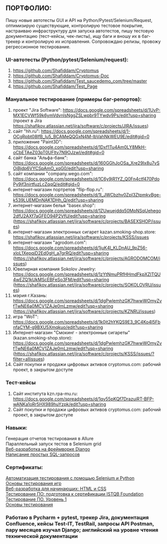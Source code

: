 ## ПОРТФОЛИО:
Пишу новые автотесты GUI и API на Python/Pytest/Selenium/Request, оптимизирую существующие, контролирую тестовое покрытие, настраиваю инфраструктуру для запуска автотестов, пишу тестовую документацию (тест-кейсы, чек-листы), ищу баги и вношу их в баг-трекер и контролирую их исправления. Сопровождаю релизы, провожу регрессионное тестирование.
### UI-автотесты (Python/pytest/Selenium/request):
1) https://github.com/Shafiddam/Cryptomus
2) https://github.com/Shafiddam/Cryptomus-Doc
3) https://github.com/Shafiddam/Test_saucedemo_com/tree/master  
4) https://github.com/Shafiddam/Test_Page  

### Мануальное тестирование (примеры баг-репортов):  
1) проект "Jira Software": https://docs.google.com/spreadsheets/d/1UvP-MX1ECVWf59k6ymVdvnIsNggZSLwpbr9TYwdv9Ps/edit?usp=sharing (проект в Jira https://shafikov.atlassian.net/jira/software/c/projects/JIRA/issues)  
2) сайт "hh.ru": https://docs.google.com/spreadsheets/d/1-OCgRpbt08lfB_lu5_BCAMeQQGxN4M-lbVahNkWEU9E/edit#gid=0 
3) приложение "Paint3D": https://docs.google.com/spreadsheets/d/1Dxf1Tu4Am0LY8MkH-oCbETAeZ03pT0UFltv7N9OJzwI/edit#gid=0  
4) сайт банка "Альфа-банк": https://docs.google.com/spreadsheets/d/160GGhJoOSa_Xre29Ix8u7vSOjBjdp6VYCSpAmO_xqG0/edit?usp=sharing 
5) сайт компании "company.wego.com": https://docs.google.com/spreadsheets/d/1C6y9jR1YZ_Q0Fn4ctf470PdoPy9jf3nirtfuzLcZqqQ/edit#gid=0  
6) интернет-магазин портретов "flip-flop.ru": https://docs.google.com/spreadsheets/d/1l_JWCbzhv0ZpI3ZtpmkvBge-k539LUEMDnNAK1DHh_Q/edit?usp=sharing  
7) интернет-магазин белья "basex.shop": https://docs.google.com/spreadsheets/d/1ZUwuejddq50MpNSqUehego2dfU2AXf7aGFEO94P2VfU/edit?usp=sharing (https://shafikov.atlassian.net/jira/software/c/projects/BASEXSHOP/issues)  
8) интернет-магазин электронных сигарет kazan.smoking-shop.store: https://shafikov.atlassian.net/jira/software/c/projects/KSSS/issues  
9) интернет-магазин "agrodom.com": https://docs.google.com/spreadsheets/d/1juK4I_KLDnAU_9pZ56-xloL1XepqjD2Ed0gH_a7grRQ/edit?usp=sharing (https://shafikov.atlassian.net/jira/software/c/projects/AGRODOMCOM/issues)  
10) Ювелирная компания Sokolov Jewelry: https://docs.google.com/spreadsheets/d/1zYtNmuPRfHHmdFkpXZITQU4wEZQ1kUkMScEBFeSo3FM/edit?usp=sharing (https://shafikov.atlassian.net/jira/software/c/projects/SOKOLOVRU/issues)  
11) мэрия г.Казань: https://docs.google.com/spreadsheets/d/1dgPwlemhzGK7hwwWOmyZvfTwNE6a0MCV1ZAJe0mLzmw/edit?usp=sharing (https://shafikov.atlassian.net/jira/software/c/projects/KZNRU/issues)  
12) игра "WoT": https://docs.google.com/spreadsheets/d/1k0jt2hYKQS9E3_9C4Ko4I5FbnfaCYM-g9BXU5Xmqkuo/edit?usp=sharing  
13) Интернет-магазин "Смокинг - электронные сигареты"(kazan.smoking-shop.store): https://docs.google.com/spreadsheets/d/1dgPwlemhzGK7hwwWOmyZvfTwNE6a0MCV1ZAJe0mLzmw/edit?usp=sharing (https://shafikov.atlassian.net/jira/software/c/projects/KSSS/issues/?filter=allissues)  
14) Сайт покупки и продажи цифровых активов cryptomus.com: рабочий проект, в закрытом доступе
### Тест-кейсы  
1) Сайт института kzn.rpa-mu.ru: https://docs.google.com/spreadsheets/d/1qy55pKQf7DrazuiRT-BFP-wANKa1oRr5HX989huYzpk/edit?usp=sharing  
2) Сайт покупки и продажи цифровых активов cryptomus.com: рабочий проект, в закрытом доступе
### Навыки:
Генерация отчетов тестирования в Allure  
Параллельный запуск тестов в Selenium grid  
[Веб-разработка на фреймворке Django](https://github.com/Shafiddam/DJango_02122021/tree/master)  
[Написание простых SQL-запросов](https://github.com/Shafiddam/SQL)  

### Сертификаты:
[Автоматизация тестирования с помощью Selenium и Python](https://stepik.org/certificate/95831e9f5dc8ebd9509b839678dfe3ff7835b27d.pdf)  
[Основы тестирования игр](https://stepik.org/cert/1436950)  
[Веб-разработка для начинающих: HTML и CSS](https://stepik.org/certificate/cb0e54a96a42de8b5bbff52bb16e65fd0af5701b.pdf)  
[Тестирование ПО: подготовка к сертификации ISTQB Foundation](https://stepik.org/cert/1027568)  
[Тестирование ПО. Уровень 1](https://gb.ru/certificates/1960159)  
[Основы тестирования](https://gb.ru/certificates/1959189)  

### Работаю в Pycharm + pytest, трекер Jira, документация Confluence, кейсы Test-IT, TestRail, запросы API Postman, пару месяцев изучал Django; английский на уровне чтения технической документации  

